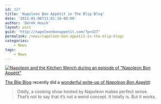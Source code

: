 ```yaml
---
id: 327
title: 'Napoleon Bon Appétit in The Blip Blog'
date: '2012-01-06T11:01:10-08:00'
author: 'Derek Houck'
layout: post
guid: 'http://napoleonbonappetit.com/?p=327'
permalink: /news/napoleon-bon-appetit-in-the-blip-blog/
categories:
    - News
tags:
    - News
---
```


[![Napoleon and the Kitchen Wench during an episode of "Napoleon Bon Appétit"](http://napoleonbonappetit.com/wordpress/wp-content/uploads/2012/01/napblipblog.png "The Blip Blog picture")](http://theblog.blip.tv/post/15351391021/napoleon-bon-appetit-the-cooking-show-with-a)

[The Blip Blog](http://theblog.blip.tv/ "The Blip Blog") recently did a [wonderful write-up of *Napoleon Bon Appétit*](http://theblog.blip.tv/post/15351391021/napoleon-bon-appetit-the-cooking-show-with-a "Napoleon Bon Appétit: The cooking show with a complex"):

> Oddly, a cooking show hosted by Napoleon makes perfect sense. That’s not to say that it’s not a weird concept. It totally is. But it works.